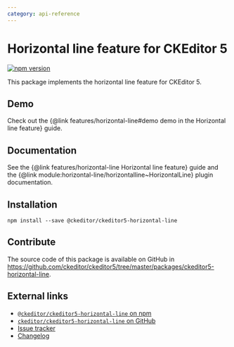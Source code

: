 ```yaml
---
category: api-reference
---
```


# Horizontal line feature for CKEditor 5

[![npm version](https://badge.fury.io/js/%40ckeditor%2Fckeditor5-horizontal-line.svg)](https://www.npmjs.com/package/@ckeditor/ckeditor5-horizontal-line)

This package implements the horizontal line feature for CKEditor 5.

## Demo

Check out the {@link features/horizontal-line#demo demo in the Horizontal line feature} guide.

## Documentation

See the {@link features/horizontal-line Horizontal line feature} guide and the {@link module:horizontal-line/horizontalline~HorizontalLine} plugin documentation.

## Installation

```plaintext
npm install --save @ckeditor/ckeditor5-horizontal-line
```

## Contribute

The source code of this package is available on GitHub in https://github.com/ckeditor/ckeditor5/tree/master/packages/ckeditor5-horizontal-line.

## External links

* [`@ckeditor/ckeditor5-horizontal-line` on npm](https://www.npmjs.com/package/@ckeditor/ckeditor5-horizontal-line)
* [`ckeditor/ckeditor5-horizontal-line` on GitHub](https://github.com/ckeditor/ckeditor5/tree/master/packages/ckeditor5-horizontal-line)
* [Issue tracker](https://github.com/ckeditor/ckeditor5/issues)
* [Changelog](https://github.com/ckeditor/ckeditor5/blob/master/CHANGELOG.md)
